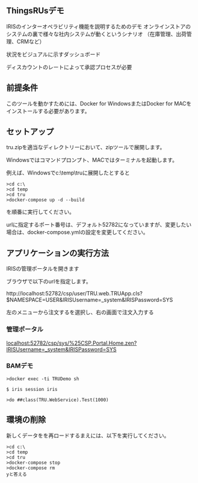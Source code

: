 ## ThingsRUsデモ

IRISのインターオペラビリティ機能を説明するためのデモ
オンラインストアのシステムの裏で様々な社内システムが動くというシナリオ
（在庫管理、出荷管理、CRMなど）

状況をビジュアルに示すダッシュボード

ディスカウントのレートによって承認プロセスが必要

## 前提条件

このツールを動かすためには、Docker for WindowsまたはDocker for MACをインストールする必要があります。


## セットアップ

tru.zipを適当なディレクトリーにおいて、zipツールで展開します。

Windowsではコマンドプロンプト、MACではターミナルを起動します。

例えば、Windowsでc:\temp\truに展開したとすると

```
>cd c:\
>cd temp
>cd tru
>docker-compose up -d --build

```
を順番に実行してください。

urlに指定するポート番号は、デフォルト52782になっていますが、変更したい場合は、docker-compose.ymlの設定を変更してください。


## アプリケーションの実行方法

IRISの管理ポータルを開きます

ブラウザで以下のurlを指定します。

http://localhost:52782/csp/user/TRU.web.TRUApp.cls?$NAMESPACE=USER&IRISUsername=_system&IRISPassword=SYS

左のメニューから注文するを選択し、右の画面で注文入力する


### 管理ポータル

[localhost:52782/csp/sys/%25CSP.Portal.Home.zen?IRISUsername=_system&IRISPassword=SYS](http://localhost:52782/csp/sys/%25CSP.Portal.Home.zen?IRISUsername=_system&IRISPassword=SYS)

### BAMデモ

```
>docker exec -ti TRUDemo sh

$ iris session iris

>do ##class(TRU.WebService).Test(1000)
```

## 環境の削除

新しくデータをを再ロードするまえには、以下を実行してください。

```
>cd c:\
>cd temp
>cd tru
>docker-compose stop
>docker-compose rm
yと答える
```

